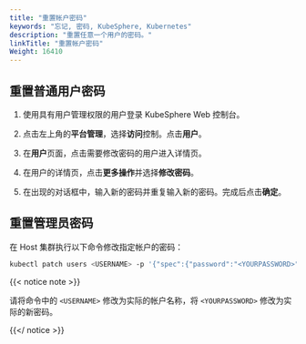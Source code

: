 ```yaml
---
title: "重置帐户密码"
keywords: "忘记, 密码, KubeSphere, Kubernetes"
description: "重置任意一个用户的密码。"
linkTitle: "重置帐户密码"
Weight: 16410
---
```


## 重置普通用户密码

1. 使用具有用户管理权限的用户登录 KubeSphere Web 控制台。

2. 点击左上角的**平台管理**，选择**访问**控制。点击**用户**。

3. 在**用户**页面，点击需要修改密码的用户进入详情页。

4. 在用户的详情页，点击**更多操作**并选择**修改密码**。

5. 在出现的对话框中，输入新的密码并重复输入新的密码。完成后点击**确定**。

## 重置管理员密码

在 Host 集群执行以下命令修改指定帐户的密码：

```bash
kubectl patch users <USERNAME> -p '{"spec":{"password":"<YOURPASSWORD>"}}' --type='merge' && kubectl annotate users <USERNAME> iam.kubesphere.io/password-encrypted-
```

{{< notice note >}}

请将命令中的 `<USERNAME>` 修改为实际的帐户名称，将 `<YOURPASSWORD>` 修改为实际的新密码。

{{</ notice >}} 